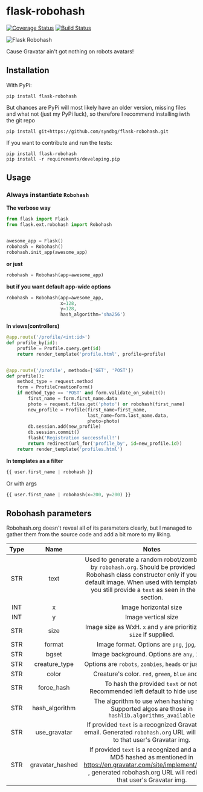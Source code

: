 # flask-robohash

[![Coverage Status](https://coveralls.io/repos/syndbg/flask-robohash/badge.svg)](https://coveralls.io/r/syndbg/flask-robohash)
[![Build Status](https://travis-ci.org/syndbg/flask-robohash.svg)](https://travis-ci.org/syndbg/flask-robohash)

![Flask Robohash](https://robohash.org/robohash?size=200x200 "Flask Robohash")

Cause Gravatar ain't got nothing on robots avatars!


## Installation

With PyPi:

```
pip install flask-robohash
```

But chances are PyPi will most likely have an older version, missing files and what not (just my PyPi luck), so therefore I recommend installing iwth the git repo

```
pip install git+https://github.com/syndbg/flask-robohash.git
```

If you want to contribute and run the tests:

```
pip install flask-robohash
pip install -r requirements/developing.pip
```

## Usage

### Always instantiate `Robohash`


**The verbose way**
```python
from flask import Flask
from flask.ext.robohash import Robohash


awesome_app = Flask()
robohash = Robohash()
robohash.init_app(awesome_app)
```

**or just**
```python
robohash = Robohash(app=awesome_app)
```
**but if you want default app-wide options**
```python
robohash = Robohash(app=awesome_app,
                    x=128,
                    y=128,
                    hash_algorithm='sha256')
```

**In views(controllers)**

```python
@app.route('/profile/<int:id>')
def profile_by(id):
    profile = Profile.query.get(id)
    return render_template('profile.html', profile=profile)


@app.route('/profile', methods=['GET', 'POST'])
def profile():
    method_type = request.method
    form = ProfileCreationForm()
    if method_type == 'POST' and form.validate_on_submit():
        first_name = form.first_name.data
        photo = request.files.get('photo') or robohash(first_name)
        new_profile = Profile(first_name=first_name,
                              last_name=form.last_name.data,
                              photo=photo)
        db.session.add(new_profile)
        db.session.commit()
        flash('Registration successfull!')
        return redirect(url_for('profile_by', id=new_profile.id))
    return render_template('profiles.html')
```


**In templates as a filter**

 ```python
 {{ user.first_name | robohash }}
 ```

 Or with args

 ```python
 {{ user.first_name | robohash(x=200, y=200) }}
 ```


## Robohash parameters

Robohash.org doesn't reveal all of its parameters clearly, but I managed to gather them from the source code and add a bit more to my liking.


| Type  |  Name       |   Notes |   Default |   Optional |
|:-:	|:-:	      |:-:	|:-:	|:-:	|
|   STR |   text      |Used to generate a random robot/zombie/head by `robohash.org`. Should be provided to the Robohash class constructor only if you want a default image. When used with template filters, you still provide a `text` as seen in the `Usage` section.  |   flask-robohash	|   ✗	|
|   INT |   x         |Image horizontal size|   300	|   ✔	|
|   INT |   y         |Image vertical size  |  300 	|  ✔ 	|
|   STR | size        |Image size as WxH. `x` and `y` are prioritized over `size` if supplied.	|  None 	|   ✔	|
|   STR	| format      |Image format. Options are `png`, `jpg`, `bmp`   	|   None	|  ✔ 	|
|   STR	| bgset       |Image background. Options are `any`, `1`, `2`, `3`|   None |   ✔	|
|   STR	|creature_type|Options are `robots`, `zombies`, `heads` or just `1`, `2`, `3`.|   None|  ✔ 	|
|   STR |   color     |Creature's color. `red`, `green`, `blue` and etc.  	|   None|   ✔	|
|   STR	| force_hash  | To hash the provided `text` or not. Recommended left default to hide user info.  	|   True|   ✔	|
|   STR	|hash_algorithm| The algorithm to use when hashing `text`. Supported algos are those in `hashlib.algorithms_available`  	|   md5	|   ✔	|
|   STR	|use_gravatar| If provided `text` is a recognized Gravatar user email. Generated `robohash.org` URL will redirect to that user's Gravatar img.	|   False	|   ✔	|
|   STR	|gravatar_hashed| If provided `text` is a recognized and already MD5 hashed as mentioned in https://en.gravatar.com/site/implement/images/ , generated robohash.org URL will redirect to that user's Gravatar img. 	|   False	|   ✔	|
